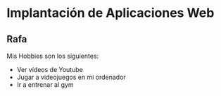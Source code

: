 # Implantación de Aplicaciones Web
## Rafa  

Mis Hobbies son los siguientes:  
- Ver vídeos de Youtube
- Jugar a videojuegos en mi ordenador
- Ir a entrenar al gym
